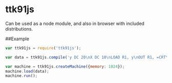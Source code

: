 # ttk91js

Can be used as a node module, and also in browser with included distributions.

##Example
```js
var ttk91js = require('ttk91js');

var data = ttk91js.compile('y DC 20\nX DC 10\nLOAD R1, y\nOUT R1, =CRT\n');

var machine = ttk91js.createMachine({memory: 1024});
machine.load(data);
machine.run();
```

